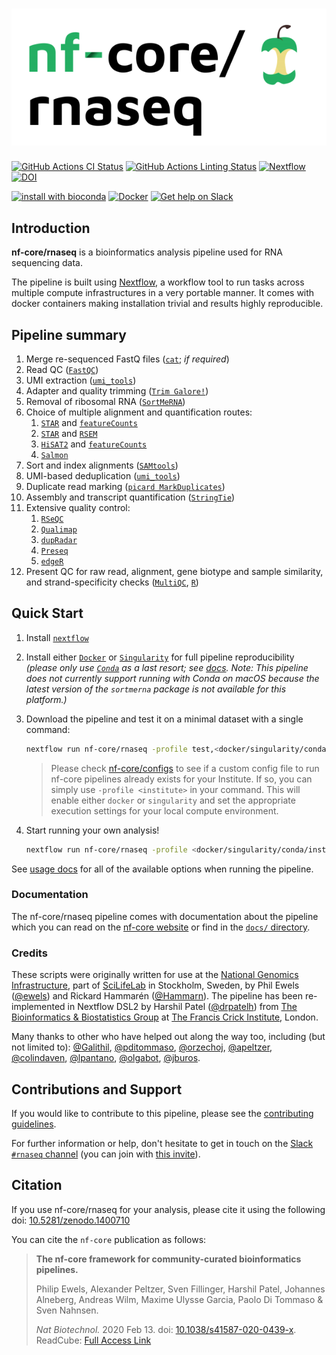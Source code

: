 # ![nf-core/rnaseq](docs/images/nf-core-rnaseq_logo.png)

[![GitHub Actions CI Status](https://github.com/nf-core/rnaseq/workflows/nf-core%20CI/badge.svg)](https://github.com/nf-core/rnaseq/actions)
[![GitHub Actions Linting Status](https://github.com/nf-core/rnaseq/workflows/nf-core%20linting/badge.svg)](https://github.com/nf-core/rnaseq/actions)
[![Nextflow](https://img.shields.io/badge/nextflow-%E2%89%A520.07.1-brightgreen.svg)](https://www.nextflow.io/)
[![DOI](https://zenodo.org/badge/DOI/10.5281/zenodo.1400710.svg)](https://doi.org/10.5281/zenodo.1400710)

[![install with bioconda](https://img.shields.io/badge/install%20with-bioconda-brightgreen.svg)](https://bioconda.github.io/)
[![Docker](https://img.shields.io/docker/automated/nfcore/rnaseq.svg)](https://hub.docker.com/r/nfcore/rnaseq)
[![Get help on Slack](http://img.shields.io/badge/slack-nf--core%20%23rnaseq-4A154B?logo=slack)](https://nfcore.slack.com/channels/rnaseq)

## Introduction

**nf-core/rnaseq** is a bioinformatics analysis pipeline used for RNA sequencing data.

The pipeline is built using [Nextflow](https://www.nextflow.io), a workflow tool to run tasks across multiple compute infrastructures in a very portable manner. It comes with docker containers making installation trivial and results highly reproducible.

## Pipeline summary

1. Merge re-sequenced FastQ files ([`cat`](http://www.linfo.org/cat.html); *if required*)
2. Read QC ([`FastQC`](https://www.bioinformatics.babraham.ac.uk/projects/fastqc/))
3. UMI extraction ([`umi_tools`](https://github.com/CGATOxford/UMI-tools))
3. Adapter and quality trimming ([`Trim Galore!`](https://www.bioinformatics.babraham.ac.uk/projects/trim_galore/))
4. Removal of ribosomal RNA ([`SortMeRNA`](https://github.com/biocore/sortmerna))
5. Choice of multiple alignment and quantification routes:
    1. [`STAR`](https://github.com/alexdobin/STAR) and [`featureCounts`](http://bioinf.wehi.edu.au/featureCounts/)
    2. [`STAR`](https://github.com/alexdobin/STAR) and [`RSEM`](https://github.com/deweylab/RSEM)
    3. [`HiSAT2`](https://ccb.jhu.edu/software/hisat2/index.shtml) and [`featureCounts`](http://bioinf.wehi.edu.au/featureCounts/)
    4. [`Salmon`](https://combine-lab.github.io/salmon/)
6. Sort and index alignments ([`SAMtools`](https://sourceforge.net/projects/samtools/files/samtools/))
7. UMI-based deduplication ([`umi_tools`](https://github.com/CGATOxford/UMI-tools))
8. Duplicate read marking ([`picard MarkDuplicates`](https://broadinstitute.github.io/picard/))
9. Assembly and transcript quantification ([`StringTie`](https://ccb.jhu.edu/software/stringtie/))
10. Extensive quality control:
    1. [`RSeQC`](http://rseqc.sourceforge.net/)
    2. [`Qualimap`](http://qualimap.bioinfo.cipf.es/)
    3. [`dupRadar`](https://bioconductor.org/packages/release/bioc/html/dupRadar.html)
    4. [`Preseq`](http://smithlabresearch.org/software/preseq/)
    5. [`edgeR`](https://bioconductor.org/packages/release/bioc/html/edgeR.html)
11. Present QC for raw read, alignment, gene biotype and sample similarity, and strand-specificity checks ([`MultiQC`](http://multiqc.info/), [`R`](https://www.r-project.org/))

## Quick Start

1. Install [`nextflow`](https://nf-co.re/usage/installation)

2. Install either [`Docker`](https://docs.docker.com/engine/installation/) or [`Singularity`](https://www.sylabs.io/guides/3.0/user-guide/) for full pipeline reproducibility _(please only use [`Conda`](https://conda.io/miniconda.html) as a last resort; see [docs](https://nf-co.re/usage/configuration#basic-configuration-profiles). Note: This pipeline does not currently support running with Conda on macOS because the latest version of the `sortmerna` package is not available for this platform.)_

3. Download the pipeline and test it on a minimal dataset with a single command:

    ```bash
    nextflow run nf-core/rnaseq -profile test,<docker/singularity/conda/institute>
    ```

    > Please check [nf-core/configs](https://github.com/nf-core/configs#documentation) to see if a custom config file to run nf-core pipelines already exists for your Institute. If so, you can simply use `-profile <institute>` in your command. This will enable either `docker` or `singularity` and set the appropriate execution settings for your local compute environment.

4. Start running your own analysis!

    ```bash
    nextflow run nf-core/rnaseq -profile <docker/singularity/conda/institute> --input samplesheet.csv --genome GRCh37
    ```

See [usage docs](https://nf-co.re/rnaseq/usage) for all of the available options when running the pipeline.

### Documentation

The nf-core/rnaseq pipeline comes with documentation about the pipeline which you can read on the [nf-core website](https://nf-co.re/rnaseq) or find in the [`docs/` directory](docs).

### Credits

These scripts were originally written for use at the [National Genomics Infrastructure](https://ngisweden.scilifelab.se), part of [SciLifeLab](http://www.scilifelab.se/) in Stockholm, Sweden, by Phil Ewels ([@ewels](https://github.com/ewels)) and Rickard Hammarén ([@Hammarn](https://github.com/Hammarn)). The pipeline has been re-implemented in Nextflow DSL2 by Harshil Patel ([@drpatelh](https://github.com/drpatelh)) from [The Bioinformatics & Biostatistics Group](https://www.crick.ac.uk/research/science-technology-platforms/bioinformatics-and-biostatistics/) at [The Francis Crick Institute](https://www.crick.ac.uk/), London.

Many thanks to other who have helped out along the way too, including (but not limited to):
[@Galithil](https://github.com/Galithil),
[@pditommaso](https://github.com/pditommaso),
[@orzechoj](https://github.com/orzechoj),
[@apeltzer](https://github.com/apeltzer),
[@colindaven](https://github.com/colindaven),
[@lpantano](https://github.com/lpantano),
[@olgabot](https://github.com/olgabot),
[@jburos](https://github.com/jburos).

## Contributions and Support

If you would like to contribute to this pipeline, please see the [contributing guidelines](.github/CONTRIBUTING.md).

For further information or help, don't hesitate to get in touch on the [Slack `#rnaseq` channel](https://nfcore.slack.com/channels/rnaseq) (you can join with [this invite](https://nf-co.re/join/slack)).

## Citation

If you use  nf-core/rnaseq for your analysis, please cite it using the following doi: [10.5281/zenodo.1400710](https://doi.org/10.5281/zenodo.1400710)

You can cite the `nf-core` publication as follows:

> **The nf-core framework for community-curated bioinformatics pipelines.**
>
> Philip Ewels, Alexander Peltzer, Sven Fillinger, Harshil Patel, Johannes Alneberg, Andreas Wilm, Maxime Ulysse Garcia, Paolo Di Tommaso & Sven Nahnsen.
>
> _Nat Biotechnol._ 2020 Feb 13. doi: [10.1038/s41587-020-0439-x](https://dx.doi.org/10.1038/s41587-020-0439-x).
> ReadCube: [Full Access Link](https://rdcu.be/b1GjZ)
